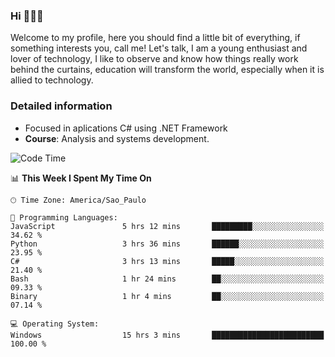 


### Hi 🙋🏽‍♂️

Welcome to my profile, here you should find a little bit of everything, if something interests you, call me! Let's talk,
I am a young enthusiast and lover of technology, I like to observe and know how things really work behind the curtains, 
education will transform the world, especially when it is allied to technology.

### Detailed information
* Focused in aplications C# using .NET Framework
* **Course**: Analysis and systems development.

<!--START_SECTION:waka-->
![Code Time](http://img.shields.io/badge/Code%20Time-514%20hrs%2045%20mins-blue)

📊 **This Week I Spent My Time On** 

```text
🕑︎ Time Zone: America/Sao_Paulo

💬 Programming Languages: 
JavaScript               5 hrs 12 mins       █████████░░░░░░░░░░░░░░░░   34.62 % 
Python                   3 hrs 36 mins       ██████░░░░░░░░░░░░░░░░░░░   23.95 % 
C#                       3 hrs 13 mins       █████░░░░░░░░░░░░░░░░░░░░   21.40 % 
Bash                     1 hr 24 mins        ██░░░░░░░░░░░░░░░░░░░░░░░   09.33 % 
Binary                   1 hr 4 mins         ██░░░░░░░░░░░░░░░░░░░░░░░   07.14 % 

💻 Operating System: 
Windows                  15 hrs 3 mins       █████████████████████████   100.00 % 
```


<!--END_SECTION:waka-->


